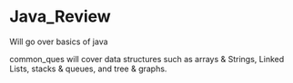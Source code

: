 # Java_Review
Will go over basics of java 

common_ques will cover data structures such as arrays & Strings, Linked Lists, stacks & queues, and tree & graphs.
